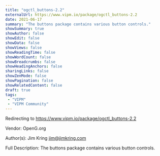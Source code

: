 ```yaml
---
title: "ogctl_buttons-2.2"
externalUrl: https://www.vipm.io/package/ogctl_buttons-2.2
date: 2021-06-17
summary: "The buttons package contains various button controls."
showSummary: true
showAuthor: false
showEdit: false
showData: false
showViews: false
showReadingTime: false
showWordCount: false
showBreadcrumbs: false
showHeadingAnchors: false
sharingLinks: false
showZenMode: false
showPagination: false
showRelatedContent: false
draft: true
tags:
 - "VIPM"
 - "VIPM Community"
---
```


Redirecting to https://www.vipm.io/package/ogctl_buttons-2.2

Vendor: OpenG.org

Author(s): Jim Kring <jim@jimkring.com>
 
Full Description:
The buttons package contains various button controls.